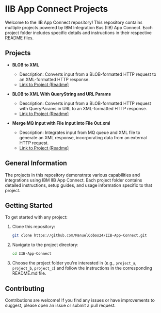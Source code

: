 # IIB App Connect Projects

Welcome to the IIB App Connect repository! This repository contains multiple projects powered by IBM Integration Bus (IIB) App Connect. Each project folder includes specific details and instructions in their respective README files.

## Projects

- **BLOB to XML**
  - Description: Converts input from a BLOB-formatted HTTP request to an XML-formatted HTTP response.
  - [Link to Project (Readme)](./BLOB_TO_XML/README.md)

- **BLOB to XML With QueryString and URL Params**
  - Description: Converts input from a BLOB-formatted HTTP request with QueryParams in URL to an XML-formatted HTTP response.
  - [Link to Project (Readme)](./BLOB_TO_XML_QS_&_P/README.md)
  
- **Merge MQ Input with File Input into File Out.xml**
  - Description: Integrates input from MQ queue and XML file to generate an XML response, incorporating data from an external HTTP request.
  - [Link to Project (Readme)](./MERGE_MQ_&_FILE_XML/README.md)

## General Information

The projects in this repository demonstrate various capabilities and integrations using IBM IIB App Connect. Each project folder contains detailed instructions, setup guides, and usage information specific to that project.

## Getting Started

To get started with any project:

1. Clone this repository:
   ```sh
   git clone https://github.com/ManuelCobos24/IIB-App-Connect.git
   ```
2. Navigate to the project directory:
   ```sh
   cd IIB-App-Connect
   ```
3. Choose the project folder you're interested in (e.g., `project_a`, `project_b`, `project_c`) and follow the instructions in the corresponding README.md file.

## Contributing

Contributions are welcome! If you find any issues or have improvements to suggest, please open an issue or submit a pull request.